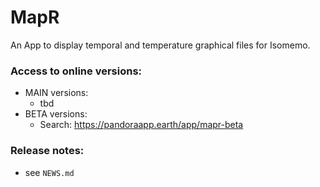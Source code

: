 # MapR
An App to display temporal and temperature graphical files for Isomemo.

### Access to online versions:
- MAIN versions:
  - tbd 
- BETA versions:
  - Search: https://pandoraapp.earth/app/mapr-beta

### Release notes:
- see `NEWS.md`
